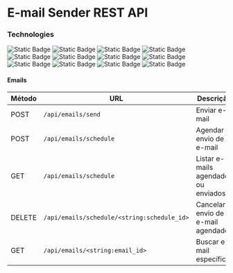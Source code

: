 # E-mail Sender REST API
### Technologies
<section align="left">
    <img alt="Static Badge" src="https://img.shields.io/badge/Python-grey?style=flat&logo=Python">
    <img alt="Static Badge" src="https://img.shields.io/badge/Smtplib-grey?style=flat&logo=Python">
        <img alt="Static Badge" src="https://img.shields.io/badge/Celery-grey?style=flat&logo=Celery">
    <img alt="Static Badge" src="https://img.shields.io/badge/Pytest-grey?style=flat&logo=PyTest">
    <img alt="Static Badge" src="https://img.shields.io/badge/Marshmallow-grey?style=flat&logo=Python">
    <img alt="Static Badge" src="https://img.shields.io/badge/Flask-grey?style=flat&logo=Flask">
    <img alt="Static Badge" src="https://img.shields.io/badge/SQLALchemy-grey?style=flat&logo=SQLAlchemy">
    <img alt="Static Badge" src="https://img.shields.io/badge/Docker-grey?style=flat&logo=Docker">
    <img alt="Static Badge" src="https://img.shields.io/badge/PostgreSQL-grey?style=flat&logo=PostgreSQL">
    <img alt="Static Badge" src="https://img.shields.io/badge/PgAdmin-grey?style=flat&logo=PostgreSQL">
    <img alt="Static Badge" src="https://img.shields.io/badge/RabbitMQ-grey?style=flat&logo=RabbitMQ">
    <img alt="Static Badge" src="https://img.shields.io/badge/Postman-grey?style=flat&logo=Postman">
</section>

#### Emails

| Método | URL                                         | Descrição                                         |
| ------ | ------------------------------------------- | ------------------------------------------------- |
| POST   | `/api/emails/send`                          | Enviar e-mail                                     |
| POST   | `/api/emails/schedule`                      | Agendar envio de e-mail                           |
| GET    | `/api/emails/schedule`                      | Listar e-mails agendados ou enviados              |
| DELETE | `/api/emails/schedule/<string:schedule_id>` | Cancelar envio de e-mail agendado                 |
| GET    | `/api/emails/<string:email_id>`             | Buscar e-mail específico                          |


